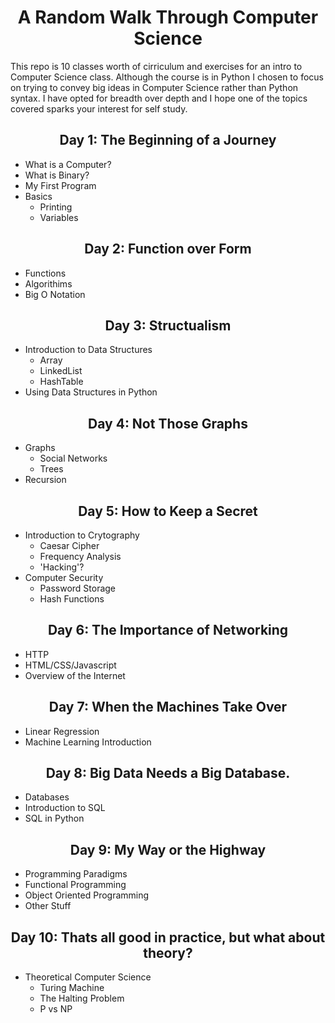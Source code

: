 <h1 align="center"> A Random Walk Through Computer Science</h1>

This repo is 10 classes worth of cirriculum and exercises for an intro to Computer Science class. Although the course is in Python I chosen to focus on trying to convey big ideas in Computer Science rather than Python syntax. I have opted for breadth over depth and I hope one of the topics covered sparks your interest for self study.

<h2 align="center"> Day 1:  The Beginning of a Journey</h2>

* What is a Computer?
* What is Binary?
* My First Program
* Basics
    * Printing
    * Variables

<h2 align="center">Day 2:  Function over Form</h2>

* Functions
* Algorithims
* Big O Notation

<h2 align="center">Day 3: Structualism</h2>

* Introduction to Data Structures
     * Array
     * LinkedList
     * HashTable
* Using Data Structures in Python

<h2 align="center">Day 4: Not Those Graphs</h2>

* Graphs
    * Social Networks
    * Trees
* Recursion

<h2 align="center">Day 5: How to Keep a Secret</h2>

* Introduction to Crytography 
	* Caesar Cipher 
    * Frequency Analysis 
    * 'Hacking'? 
* Computer Security
    * Password Storage
    * Hash Functions

<h2 align="center">Day 6: The Importance of Networking</h2>

* HTTP 
* HTML/CSS/Javascript
* Overview of the Internet

<h2 align="center">Day 7: When the Machines Take Over</h2>

* Linear Regression 
* Machine Learning Introduction

<h2 align="center">Day 8: Big Data Needs a Big Database.</h2>

* Databases
* Introduction to SQL
* SQL in Python

<h2 align="center">Day 9: My Way or the Highway</h2>

* Programming Paradigms
* Functional Programming
* Object Oriented Programming 
* Other Stuff

<h2 align="center">Day 10: Thats all good in practice, but what about theory? </h2>

* Theoretical Computer Science
    * Turing Machine 
    * The Halting Problem
    * P vs NP 
